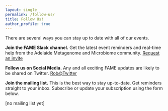 ```yaml
---
layout: single
permalink: /follow-us/
title: Follow Us!
author_profile: true
---
```


There are several ways you can stay up to date with all of our events.

__Join the FAME Slack channel.__ Get the latest event reminders and real-time help from the Adelaide Metagenome and 
Microbiome community. [Request an invite](mailto:Robert.edwards@flinders.edu.au)

__Follow us on Social Media.__ Any and all exciting FAME updates are likely to be shared on Twitter.
[Rob@Twitter](https://twitter.com/linsalrob)

__Join the mailing list.__ This is the best way to stay up-to-date. Get reminders straight to your inbox.
Subscribe or update your subscription using the form below.

[no mailing list yet]
